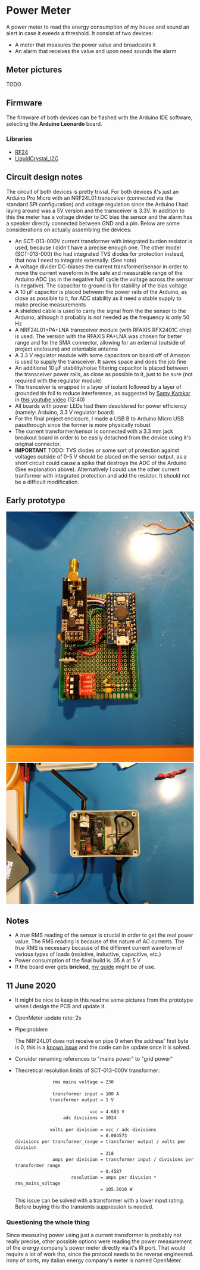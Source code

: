 # Power Meter

A power meter to read the energy consumption of my house and sound an alert in case it exeeds a threshold.
It consist of two devices:
- A meter that measures the power value and broadcasts it
- An alarm that receives the value and upon need sounds the alarm

## Meter pictures

TODO

## Firmware

The firmware of both devices can be flashed with the Arduino IDE software, selecting the **Arduino Leonardo** board.

### Libraries

- [RF24](https://github.com/nRF24/RF24)
- [LiquidCrystal_I2C](https://github.com/johnrickman/LiquidCrystal_I2C)

## Circuit design notes

The circuit of both devices is pretty trivial. For both devices it's just an Arduino Pro Micro with an NRF24L01 transceiver (connected via the standard SPI configuration) and voltage regulation since the Arduino I had laying around was a 5V version and the transceiver is 3.3V. In addition to this the meter has a voltage divider to DC bias the sensor and the alarm has a speaker directly connected between GND and a pin. Below are some considerations on actually assembling the devices:

- An SCT-013-000V current transformer with integrated burden resistor is used, because I didn't have a precise enough one. The other model (SCT-013-000) tho had integrated TVS diodes for protection instead, that now I need to integrate externally. (See note)
- A voltage divider DC-biases the current transformer/sensor in order to move the current waveform in the safe and measurable range of the Arduino ADC (as in the negative half cycle the voltage across the sensor is negative). The capacitor to ground is for stability of the bias voltage
- A 10 μF capacitor is placed between the power rails of the Arduino, as close as possible to it, for ADC stability as it need a stable supply to make precise measurements
- A shielded cable is used to carry the signal from the the sensor to the Arduino, although it probably is not needed as the frequency is only 50 Hz
- A NRF24L01+PA+LNA transceiver module (with RFAXIS RFX2401C chip) is used. The version with the RFAXIS PA+LNA was chosen for better range and for the SMA connector, allowing for an external (outside of project enclosure) and orientable antenna
- A 3.3 V regulator module with some capacitors on board off of Amazon is used to supply the transceiver. It saves space and does the job fine
- An additional 10 μF stability/noise filtering capacitor is placed between the transceiver power rails, as close as possible to it, just to be sure (not required with the regulator module)
- The tranceiver is wrapped in a layer of isolant followed by a layer of grounded tin foil to reduce interference, as suggested by [Samy Kamkar](https://github.com/SamyK) in [this youtube video](https://youtu.be/1NBNrgTEwq0?t=760) (12:40)
- All boards with power LEDs had them desoldered for power efficiency (namely: Arduino, 3.3 V regulator board)
- For the final project enclosure, I made a USB B to Arduino Micro USB passthrough since the former is more physically robust
- The current transformer/sensor is connected with a 3.3 mm jack breakout board in order to be easily detached from the device using it's original connector.
- **IMPORTANT** TODO: TVS diodes or some sort of protection against voltages outside of 0-5 V should be placed on the sensor output, as a short circuit could cause a spike that destroys the ADC of the Arduino (See explanation above). Alternatively I could use the other current tranformer with integrated protection and add the resistor. It should not be a difficult modification.

## Early prototype

![board](res/board.jpg)
![box](res/box.jpg)

## Notes

- A _true_ RMS reading of the sensor is crucial in order to get the real power value. The RMS reading is because of the nature of AC currents. The _true_ RMS is necessary because of the different current waveform of various types of loads (resistive, inductive, capacitive, etc.)
- Power consumption of the final build is .05 A at 5 V
- If the board ever gets **bricked**, [my guide](https://github.com/hexwell/notes-public/blob/master/en/electronics/pro_micro_brick.md) might be of use.

## 11 June 2020

- It might be nice to keep in this readme some pictures from the prototype when I design the PCB and update it.

- OpenMeter update rate: 2s

- Pipe problem

    The NRF24L01 does not receive on pipe 0 when the address' first byte is 0, this is a [known issue](https://github.com/nRF24/RF24/issues/496) and the code can be update once it is solved.

- Consider renaming references to "mains power" to "grid power"

- Theoretical resolution limits of SCT-013-000V transformer:

                    rms mains voltage = 230

                    transformer input = 100 A
                   transformer output = 1 V

                                  vcc = 4.683 V
                        adc divisions = 1024

                   volts per division = vcc / adc divisions
                                      = 0.004573
      divisions per transformer_range = transformer output / volts per division
                                      = 218
                    amps per division = transformer input / divisions per transformer range
                                      = 0.4587
                           resolution = amps per division * rms_mains_voltage
                                      = 105.5010 W

    This issue can be solved with a transformer with a lower input rating. Before buying this tho transients suppression is needed.

### Questioning the whole thing

Since measuring power using just a current transformer is probably not really precise, other possible options were reading the power measurement of the energy company's power meter directly via it's IR port. That would require a lot of work tho, since the protocol needs to be reverse engineered. Irony of sorts, my italian energy company's meter is named OpenMeter.
